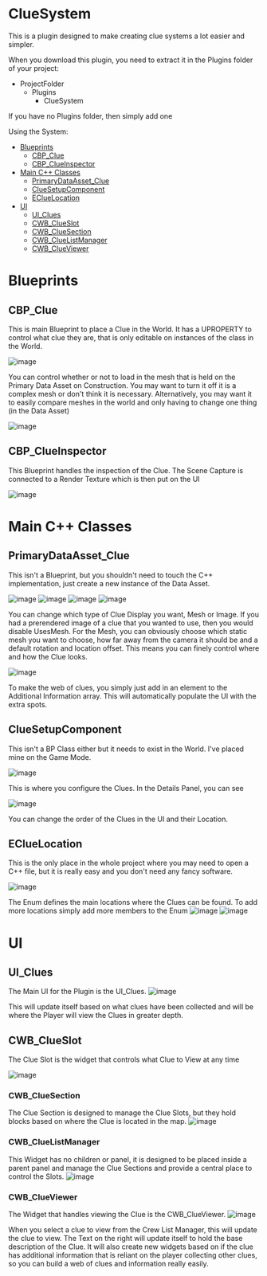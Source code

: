# ClueSystem

This is a plugin designed to make creating clue systems a lot easier and simpler. 

When you download this plugin, you need to extract it in the Plugins folder of your project: 
 - ProjectFolder
    - Plugins
        - ClueSystem
    
If you have no Plugins folder, then simply add one



Using the System: 

- [Blueprints](#blueprints)
  * [CBP_Clue](#cbp_clue)
  * [CBP_ClueInspector](#cbp_clueinspector)
- [Main C++ Classes](#main-c-classes)
  * [PrimaryDataAsset_Clue](#primarydataasset_clue)
  * [ClueSetupComponent](#cluesetupcomponent)
  * [EClueLocation](#ecluelocation)
- [UI](#ui)
   * [UI_Clues](#ui_clues)
   * [CWB_ClueSlot](#cwb_clueslot)
   * [CWB_ClueSection](#cwb_cluesection)
   * [CWB_ClueListManager](#cwb_cluelistmanager)
   * [CWB_ClueViewer](#cwb_clueviewer)

# Blueprints

## CBP_Clue

This is main Blueprint to place a Clue in the World. It has a UPROPERTY to control what clue they are, that is only editable on instances of the class in the World. 

![image](https://user-images.githubusercontent.com/50571566/218344852-2dd459ec-d44e-4e36-be95-548f813d820a.png)

You can control whether or not to load in the mesh that is held on the Primary Data Asset on Construction. You may want to turn it off it is a complex mesh or don't think it is necessary. 
Alternatively, you may want it to easily compare meshes in the world and only having to change one thing (in the Data Asset)

![image](https://user-images.githubusercontent.com/50571566/218344918-6d2856f9-2f4f-4035-ba26-a19e5af7e2aa.png)

## CBP_ClueInspector

This Blueprint handles the inspection of the Clue. The Scene Capture is connected to a Render Texture which is then put on the UI

![image](https://user-images.githubusercontent.com/50571566/218344989-f6235668-2b38-423b-92ab-9c903a603728.png)

# Main C++ Classes

## PrimaryDataAsset_Clue

This isn't a Blueprint, but you shouldn't need to touch the C++ implementation, just create a new instance of the Data Asset. 

![image](https://user-images.githubusercontent.com/50571566/218345094-d4e914c7-29af-48a0-a721-464d05604dd9.png)
![image](https://user-images.githubusercontent.com/50571566/218345103-0ce3aebb-3269-43c2-8c9a-300e4357d27e.png)
![image](https://user-images.githubusercontent.com/50571566/218345121-d8fe86ee-0a47-4778-a2c7-0625f061e276.png)
![image](https://user-images.githubusercontent.com/50571566/218345138-a62fbc0e-6497-4fb5-a664-c2cc361e1afa.png)

You can change which type of Clue Display you want, Mesh or Image. If you had a prerendered image of a clue that you wanted to use, then you would disable UsesMesh. 
For the Mesh, you can obviously choose which static mesh you want to choose, how far away from the camera it should be and a default rotation and location offset. 
This means you can finely control where and how the Clue looks.  

![image](https://user-images.githubusercontent.com/50571566/218345194-9730e615-a23f-4d2d-936a-f45e944a1c97.png)

To make the web of clues, you simply just add in an element to the Additional Information array. 
This will automatically populate the UI with the extra spots. 

## ClueSetupComponent

This isn't a BP Class either but it needs to exist in the World. I've placed mine on the Game Mode.

![image](https://user-images.githubusercontent.com/50571566/218345444-bedca186-4841-41f3-b793-ef458362d1ae.png)

This is where you configure the Clues. In the Details Panel, you can see 

![image](https://user-images.githubusercontent.com/50571566/218345473-370077fd-fe30-445c-8d2b-eada818a4fef.png)

You can change the order of the Clues in the UI and their Location.

## EClueLocation

This is the only place in the whole project where you may need to open a C++ file, but it is really easy and you don't need any fancy software. 

![image](https://user-images.githubusercontent.com/50571566/218345588-8915a863-1aa5-438b-aecb-aa8a73f944df.png)

The Enum defines the main locations where the Clues can be found. To add more locations simply add more members to the Enum
![image](https://user-images.githubusercontent.com/50571566/218345639-ae2c26ee-28df-49ed-becf-088c855308c4.png)
![image](https://user-images.githubusercontent.com/50571566/218345649-0ee94765-7efc-48ba-a3f1-976aadec60d0.png)

# UI

## UI_Clues
The Main UI for the Plugin is the UI_Clues. 
![image](https://user-images.githubusercontent.com/50571566/218344111-848e50fb-6111-4e72-90a1-b41ece353c20.png)

This will update itself based on what clues have been collected and will be where the Player will view the Clues in greater depth.

## CWB_ClueSlot

The Clue Slot is the widget that controls what Clue to View at any time

![image](https://user-images.githubusercontent.com/50571566/218344340-e4ccb5dc-92f2-4936-a2fc-ffbf646a1f10.png)

### CWB_ClueSection

The Clue Section is designed to manage the Clue Slots, but they hold blocks based on where the Clue is located in the map. 
![image](https://user-images.githubusercontent.com/50571566/218344468-268ed8bf-9bf2-410d-bf9d-273150f1b824.png)


### CWB_ClueListManager

This Widget has no children or panel, it is designed to be placed inside a parent panel and manage the Clue Sections and provide a central place to control 
the Slots.
![image](https://user-images.githubusercontent.com/50571566/218344447-87ce1e42-a807-480d-9d9c-6d24a2f8f858.png)


### CWB_ClueViewer

The Widget that handles viewing the Clue is the CWB_ClueViewer. 
![image](https://user-images.githubusercontent.com/50571566/218344185-ad9ca63f-4378-47f7-ad78-43791a09fb0c.png)

When you select a clue to view from the Crew List Manager, this will update the clue to view. 
The Text on the right will update itself to hold the base description of the Clue. 
It will also create new widgets based on if the clue has additional information that is reliant on the player collecting other clues, so you can build a web of clues and information really easily.


